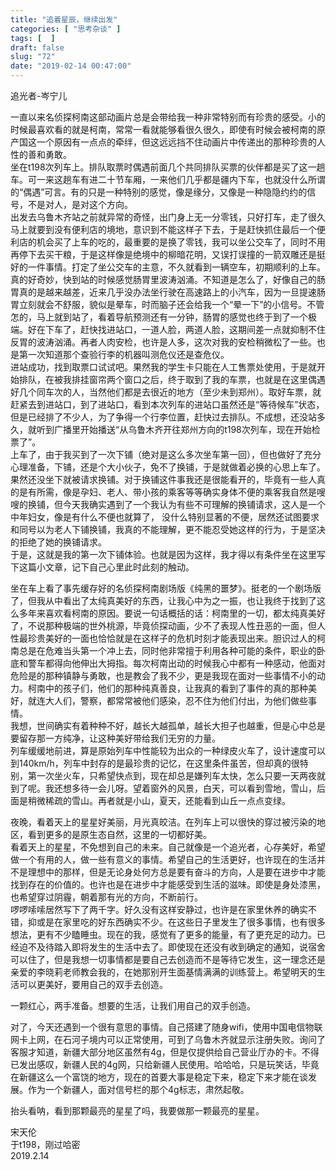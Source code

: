 ```yaml
---
title: "追着星辰，继续出发"
categories: [ "思考杂谈" ]
tags: [  ]
draft: false
slug: "72"
date: "2019-02-14 00:47:00"
---
```




追光者-岑宁儿

一直以来名侦探柯南这部动画片总是会带给我一种非常特别而有珍贵的感受。小的时候最喜欢看的就是柯南，常常一看就能够看很久很久，即使有时候会被柯南的原产国这一个原因有一点点的牵绊，但这远远挡不住动画片中传递出的那种珍贵的人性的善和勇敢。  
坐在t198次列车上。排队取票时偶遇前面几个共同排队买票的伙伴都是买了这一趟车。可一来这趟车有进二十节车厢，一来他们几乎都是疆内下车，也就没什么所谓的“偶遇”可言。有的只是一种特别的感觉，像是缘分，又像是一种隐隐约约的信号，不是对人，是对这个方向。  
出发去乌鲁木齐站之前就异常的奇怪，出门身上无一分零钱，只好打车，走了很久马上就要到没有便利店的境地，意识到不能这样子下去，于是赶快抓住最后一个便利店的机会买了上车的吃的，最重要的是换了零钱，我可以坐公交车了，同时不用再停下去买干粮，于是这样像是绝境中的柳暗花明，又误打误撞的一箭双雕还是挺好的一件事情。打定了坐公交车的主意，不久就看到一辆空车，初期顺利的上车。  
真的好奇妙，快到站的时候感觉肠胃里波涛汹涌。不知道是怎么了，好像自己的肠胃真的是越来越差，近来几乎没办法坐行驶在高速路上的小汽车，因为一旦提速肠胃立刻就会不舒服，貌似是晕车，时而脑子还会给我一个“晕一下”的小信号。不管怎的，马上就到站了，看着导航预测还有一分钟，肠胃的感觉也终于到了一个极端。好在下车了，赶快找进站口，一道人脸，两道人脸，这期间差一点就抑制不住反胃的波涛汹涌。再者人肉安检，也许是人多，这次对我的安检稍微松了一些。也是第一次知道那个查验行李的机器叫测危仪还是查危仪。  
进站成功，找到取票口试试吧。果然我的学生卡只能在人工售票处使用，于是就开始排队，在被我排挂窗帘两个窗口之后，终于取到了我的车票，也就是在这里偶遇好几个同车次的人，当然他们都是去很近的地方（至少未到郑州）。取好车票，就赶紧去到进站口，到了进站口，看到本次列车的进站口虽然还是“等待候车”状态，但是已经排了不少人，为了争得一个行李位置，赶快过去排队。不成想，还没站多久，就听到广播里开始播送“从乌鲁木齐开往郑州方向的t198次列车，现在开始检票了”。  
上车了，由于我买到了一次下铺（绝对是这么多次坐车第一回），但也做好了充分心理准备，下铺，还是个大小伙子，免不了换铺，于是就做着必换的心思上车了。果然还没坐下就被请求换铺。对于换铺这件事我还是很能看开的，毕竟有一些人真的是有所需，像是孕妇、老人、带小孩的乘客等等确实身体不便的乘客我自然是嗖嗖的换铺，但今天我确实遇到了一个我认为有些不可理解的换铺请求，这人是一个中年妇女，像是有什么不便也就算了， 没什么特别显著的不便，居然还试图要求和同号以为老人下铺换铺，我真的不能理解，更不能忍受她这样的行为，于是坚决的拒绝了她的换铺请求。  
于是，这就是我的第一次下铺体验。也就是因为这样，我才得以有条件坐在这里写下这篇小文章，记下自己心里此时此刻的触动。  

坐在车上看了事先缓存好的名侦探柯南剧场版《纯黑的噩梦》。挺老的一个剧场版了，但我从中看出了太纯真美好的东西，让我心中为之一振，也让我终于找到了这么多年来喜欢看柯南的原因。要说一句话概括的话：柯南里的一切，都太纯真美好了，不说那种极端的世外桃源，毕竟侦探动画，少不了表现人性丑恶的一面，但人性最珍贵美好的一面也恰恰就是在这样子的危机时刻才能表现出来。胆识过人的柯南总是在危难当头第一个冲上去，同时他非常擅于利用各种可能的条件，职业的卧底和警车都得向他伸出大拇指。每次柯南出动的时候我心中都有一种感动，他面对危险是的那种镇静与勇敢，也是教会了我不少，更是我现在面对一些事情不小的动力。柯南中的孩子们，他们的那种纯真善良，让我真的看到了事件的真的那种美好，就连大人们，警察，都常常被他们感染，忍不住为他们付出，为他们做些事情。  
我想，世间确实有着种种不好，越长大越孤单，越长大担子也越重，但是心中总是要留存那一方纯净，让这种美好带给我们无穷的力量。  
列车缓缓地前进，算是原始列车中性能较为出众的一种绿皮火车了，设计速度可以到140km/h，列车中封存的是最珍贵的记忆，在这里条件虽苦，但却真的很特别，第一次坐火车，只希望快点到，现在却总是嫌列车太快，怎么只要一天两夜就到了呢。我还想多待一会儿呀。望着窗外的风景，白天，可以看到雪地，雪山，后面是稍微稀疏的雪山。再者就是小山，夏天，还能看到山丘一点点变绿。  

夜晚，看着天上的星星好美丽，月光真皎洁。在列车上可以很快的穿过被污染的地区，看到更多的是原生态自然，这里的一切都好美。  
看着天上的星星，不免想到自己的未来。自己就像是一个追光者，心存美好，希望做一个有用的人，做一些有意义的事情。希望自己的生活更好，也许现在的生活并不是理想中的那样，但是无论身处何方总是要有奋斗的方向，人是要在进步中才能找到存在的价值的。也许也是在进步中才能感受到生活的滋味。即使是身处漆黑，也希望穿过阴霾，朝着那有光的方向，不断前行。  
啰啰嗦嗦居然写下了两千字。好久没有这样安静过，也许是在家里休养的确实不错，抑或是在家里吃的好东西确实不少。在这些日子里发生了很多事情，也有很多想法，更有不少瞌睡虫。现在的我，感觉有了更多的能量，有了更充足的动力。已经迫不及待踏入即将发生的生活中去了。即使现在还没有收到确定的通知，说宿舍可以住了，但是我想一切事情都是要自己去创造而不是等待它发生，这一理念还是亲爱的李晓莉老师教会我的，在她那别开生面基情满满的训练营上。希望明天的生活可以更美好，要用自己的双手去创造。  

一颗红心，两手准备。想要的生活，让我们用自己的双手创造。  

对了，今天还遇到一个很有意思的事情。自己搭建了随身wifi，使用中国电信物联网卡上网，在石河子境内可以正常使用，可到了乌鲁木齐就显示注册失败。询问了客服才知道，新疆大部分地区虽然有4g，但是仅提供给自己营业厅办的卡。不得已发出感叹，新疆人民的4g网，只给新疆人民使用。哈哈哈，只是玩笑话，毕竟在新疆这么一个富饶的地方，现在的首要大事是稳定下来，稳定下来才能在谈发展。作为一个新疆人，面对信号栏的那个4g标志，肃然起敬。

抬头看呐，看到那颗最亮的星星了吗，我要做那一颗最亮的星星。

  
宋天伦  
于t198，刚过哈密  
2019.2.14